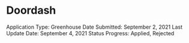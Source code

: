 # Doordash

Application Type: Greenhouse
Date Submitted: September 2, 2021
Last Update Date: September 4, 2021
Status Progress: Applied, Rejected